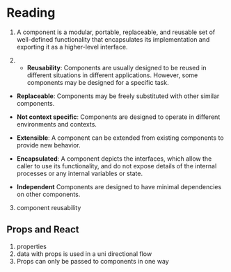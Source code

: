 # Reading

1. A component is a modular, portable, replaceable, and reusable set of well-defined functionality that encapsulates its implementation and exporting it as a higher-level interface.

2. - **Reusability**: Components are usually designed to be reused in different situations in different applications. However, some components may be designed for a specific task.

- **Replaceable**: Components may be freely substituted with other similar components.

- **Not context specific**: Components are designed to operate in different environments and contexts.

- **Extensible**: A component can be extended from existing components to provide new behavior.

- **Encapsulated**: A component depicts the interfaces, which allow the caller to use its functionality, and do not expose details of the internal processes or any internal variables or state.

- **Independent** Components are designed to have minimal dependencies on other components.

3. component reusability

## Props and React

1. properties 
2. data with props is used in a uni directional flow
3. Props can only be passed to components in one way 